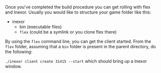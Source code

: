 Once you've completed the build procedure you can get rolling with flex and Inexor.
Usually you would like to structure your game folder like this:

- inexor
  - bin (executable files)
  - `flex` (could be a symlink or you clone flex there)

By using the `flex` command line, you can get the client started.
From the `flex` folder, assuming that a `bin` folder is present in the parent directory, do the following:

`./inexor client create 31415 --start` which should bring up a Inexor window.
